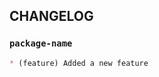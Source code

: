 <!--
  Assign any relevant github labels, including the packages affected.
-->

## CHANGELOG

<!--
  Include any changelog entries one per package in a bulleted list
  as a (feature), (fix) or (breaking) with breaking changes at the
  top.

  * (breaking) list breaking changes first
  * (feature) added a new feature
  * (fix) fixed bug
  * (chore) non-breaking dependency updates or small tweaks that are not fixes or features
-->

### `package-name`
```markdown changelog(package-name)
* (feature) Added a new feature
```
